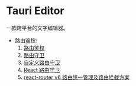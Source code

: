 # Tauri Editor

一款跨平台的文字编辑器。

-   路由鉴权:
    1. [路由鉴权](https://tehub.com/a/9vSqTh5E8W)
    2. [路由守卫](https://blog.csdn.net/Javon_huang/article/details/122252177)
    3. [自定义路由守卫](https://juejin.cn/post/7101925921103282183)
    4. [React 路由守卫](https://juejin.cn/post/6844904090040811533)
    5. [react-router v6 路由统一管理及路由拦截方案](https://blog.csdn.net/Ajekseg/article/details/123053498?utm_medium=distribute.pc_relevant.none-task-blog-2~default~baidujs_baidulandingword~default-1-123053498-blog-121474454.pc_relevant_multi_platform_whitelistv4eslandingctr2&spm=1001.2101.3001.4242.2&utm_relevant_index=4)
